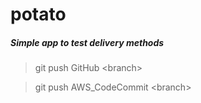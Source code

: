 # potato

##### Simple app to test delivery methods

>git push GitHub \<branch\>

>git push AWS_CodeCommit \<branch\>